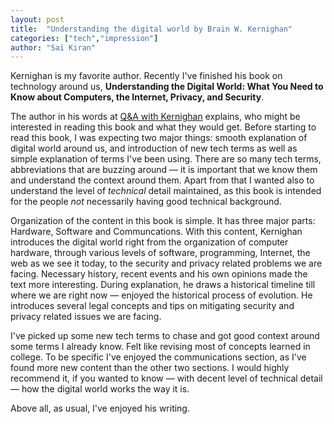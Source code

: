 ```yaml
---
layout: post
title:  "Understanding the digital world by Brain W. Kernighan"
categories: ["tech","impression"]
author: "Sai Kiran"
---
```


Kernighan is my favorite author.
Recently I've finished his book on technology around us,
**Understanding the Digital World: What You Need to Know about Computers, the Internet, Privacy, and Security**.


The author in his words at [Q&A with Kernighan][Q&A with Kernighan] explains,
who might be interested in reading this book and what they would get.
Before starting to read this book, I was expecting two major things:
smooth explanation of digital world around us, and introduction of new tech terms
as well as simple explanation of terms I've been using.
There are so many tech terms, abbreviations that are buzzing around &mdash;
it is important that we know them and understand the context around them.
Apart from that I wanted also to understand the level of *technical* detail maintained,
as this book is intended for the people *not* necessarily having good
technical background.



Organization of the content in this book is simple.
It has three major parts: Hardware, Software and Communcations.
With this content, Kernighan introduces the digital world right
from the organization of computer hardware,
through various levels of software,
programming, Internet, the web as we see it today,
to the security and privacy related problems we are facing.
Necessary history, recent events and his own opinions made the text more interesting.
During explanation, he draws a historical timeline till where we are right now &mdash;
enjoyed the historical process of evolution.
He introduces several legal concepts and tips on mitigating security and
privacy related issues we are facing.


I've picked up some new tech terms to chase and got good context around some terms I already know.
Felt like revising most of concepts learned in college. To be specific I've enjoyed
the communications section, as I've found more new content than the other two sections.
I would highly recommend it,
if you wanted to know &mdash; with decent level of technical detail &mdash;
how the digital world works the way it is.

Above all, as usual, I've enjoyed his writing.




[Q&A with Kernighan]:https://press.princeton.edu/interviews/qa-10951